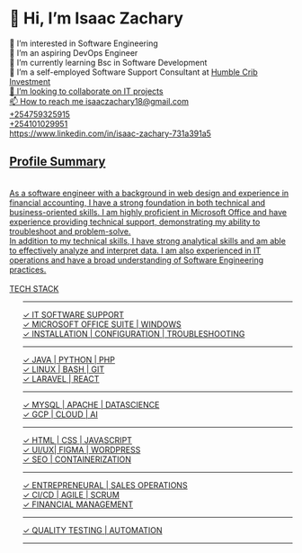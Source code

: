 <h1>👋 Hi, I’m Isaac Zachary</h1>
👀 I’m interested in Software Engineering <br>
👀 I’m an aspiring DevOps Engineer <br>
🌱 I’m currently learning Bsc in Software Development <br>
🌱 I’m a self-employed Software Support Consultant at <u>Humble Crib Investment<u> <br>
💞️ I’m looking to collaborate on IT projects <br>
📫 How to reach me isaaczachary18@gmail.com <br>
                     +254759325915<br>
                     +254101029951<br>
https://www.linkedin.com/in/isaac-zachary-731a391a5
<h2><u>Profile Summary</u></h2><br>
As a software engineer with a background in web 
design and experience in financial accounting, 
I have a strong foundation in both technical and 
business-oriented skills. I am highly proficient 
in Microsoft Office and have experience providing 
technical support, demonstrating my ability to 
troubleshoot and problem-solve. 
<br>
In addition to my technical skills, I have strong 
analytical skills and am able to effectively analyze 
and interpret data. I am also experienced in IT 
operations and have a broad understanding of Software 
Engineering practices.
<br><br>
TECH STACK
<ul>
<hr>
✓ IT SOFTWARE SUPPORT <br>
✓ MICROSOFT OFFICE SUITE | WINDOWS <br>
✓ INSTALLATION | CONFIGURATION | TROUBLESHOOTING <br>
<hr>
✓ JAVA | PYTHON | PHP<br>
✓ LINUX | BASH | GIT<br>
✓ LARAVEL | REACT<br>
<hr> 
✓ MYSQL | APACHE | DATASCIENCE<br>
✓ GCP | CLOUD | AI <br>
<hr>
✓ HTML | CSS | JAVASCRIPT <br>
✓ UI/UX| FIGMA | WORDPRESS<br>
✓ SEO | CONTAINERIZATION 
<hr>
✓ ENTREPRENEURAL | SALES OPERATIONS <br>
✓ CI/CD | AGILE | SCRUM<br>
✓ FINANCIAL MANAGEMENT <br>
<hr>
✓ QUALITY TESTING | AUTOMATION
<hr>
</ul>
<!---
IsaacZachary/IsaacZachary is a ✨ special ✨ repository because its `README.md` (this file) appears on your GitHub profile.
You can click the Preview link to take a look at your changes.
--->
